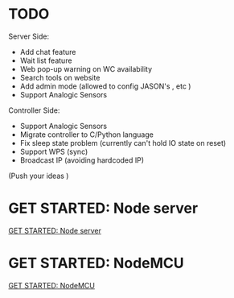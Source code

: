 # TODO #

Server Side:
 - Add chat feature
 - Wait list feature
 - Web pop-up warning on WC availability
 - Search tools on website
 - Add admin mode (allowed to config JASON's , etc )
 - Support Analogic Sensors 
  
 Controller Side: 
 - Support Analogic Sensors 
 - Migrate controller to C/Python language 
 - Fix sleep state problem (currently can't hold IO state on reset)
 - Support WPS (sync)
 - Broadcast IP (avoiding hardcoded IP)

(Push your ideas )


# GET STARTED: Node server #

[GET STARTED: Node server](wcServer/README.md)

# GET STARTED: NodeMCU #

[GET STARTED: NodeMCU](wcController/README.md)
